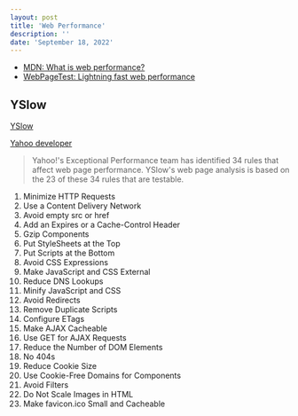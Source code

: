 ```yaml
---
layout: post
title: 'Web Performance'
description: ''
date: 'September 18, 2022'
---
```


- [MDN: What is web performance?](https://developer.mozilla.org/en-US/docs/Learn/Performance/What_is_web_performance)
- [WebPageTest: Lightning fast web performance](https://www.webpagetest.org/learn/lightning-fast-web-performance/)

## YSlow

[YSlow](http://yslow.org/)

[Yahoo developer](https://developer.yahoo.com/performance/rules.html)

> Yahoo!'s Exceptional Performance team has identified 34 rules that affect web page performance. YSlow's web page analysis is based on the 23 of these 34 rules that are testable.

1. Minimize HTTP Requests
2. Use a Content Delivery Network
3. Avoid empty src or href
4. Add an Expires or a Cache-Control Header
5. Gzip Components
6. Put StyleSheets at the Top
7. Put Scripts at the Bottom
8. Avoid CSS Expressions
9.  Make JavaScript and CSS External
10. Reduce DNS Lookups
11. Minify JavaScript and CSS
12. Avoid Redirects
13. Remove Duplicate Scripts
14. Configure ETags
15. Make AJAX Cacheable
16. Use GET for AJAX Requests
17. Reduce the Number of DOM Elements
18. No 404s
19. Reduce Cookie Size
20. Use Cookie-Free Domains for Components
21. Avoid Filters
22. Do Not Scale Images in HTML
23. Make favicon.ico Small and Cacheable
